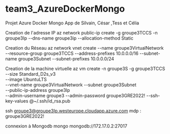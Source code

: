# team3_AzureDockerMongo
Projet Azure Docker Mongo App de Silvain, César ,Tess et Célia

Creation de l'adresse IP
az network public-ip create -g groupe3TCCS -n groupe3Ip --dns-name groupe3ip --allocation-method Static

Creation du Réseau
az network vnet create --name groupe3VirtualNetwork --resource-group groupe3TCCS --address-prefixes 10.0.0.0/16 --subnet-name groupe3Subnet --subnet-prefixes 10.0.0.0/24

Creation de la machine virtuelle
az vm create -n groupe3S -g groupe3TCCS \
--size Standard_D2s_v3 \
--image UbuntuLTS \
--vnet-name groupe3VirtualNetwork --subnet groupe3Subnet \
--public-ip-address groupe3Ip \
--admin-username groupe3 --admin-password groupe3GRE2022! --ssh-key-values @~/.ssh/id_rsa.pub 

ssh groupe3@groupe3Ip.westeurope.cloudapp.azure.com
mdp : groupe3GRE2022!

connexion à Mongodb
mongo mongodb://172.17.0.2:27017
